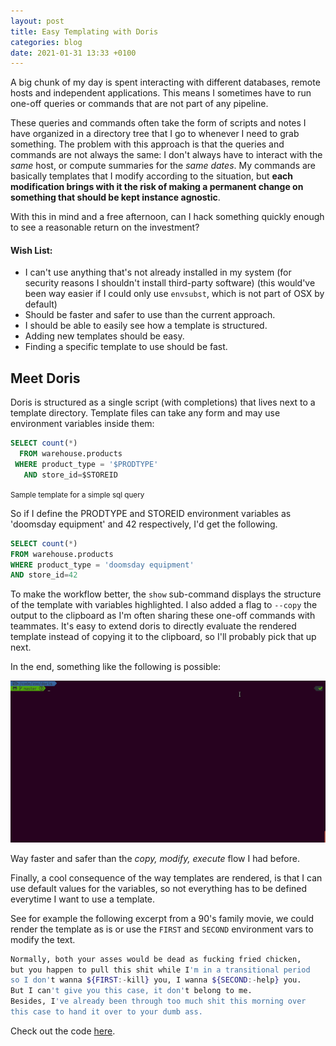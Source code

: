 ```yaml
---
layout: post
title: Easy Templating with Doris
categories: blog
date: 2021-01-31 13:33 +0100
---
```


A big chunk of my day is spent interacting with different databases, remote hosts and independent applications. This means I sometimes have to run one-off queries or commands that are not part of any pipeline. 

These queries and commands often take the form of scripts and notes I have organized in a directory tree that I go to whenever I need to grab something. The problem with this approach is that the queries and commands are not always the same: I don't always have to interact with the *same* host, or compute summaries for the *same dates*. My commands are basically templates that I modify according to the situation, but **each modification brings with it the risk of making a permanent change on something that should be kept instance agnostic**. 

With this in mind and a free afternoon, can I hack something quickly enough to see a reasonable return on the investment?

#### Wish List:
    
- I can't use anything that's not already installed in my system (for security reasons I shouldn't install third-party software) (this would've been way easier if I could only use `envsubst`, which is not part of OSX by default)
- Should be faster and safer to use than the current approach.
- I should be able to easily see how a template is structured.
- Adding new templates should be easy.
- Finding a specific template to use should be fast.
    
## Meet Doris

Doris is structured as a single script (with completions) that lives next to a template directory. Template files can take any form and may use environment variables inside them:

```sql
SELECT count(*) 
  FROM warehouse.products 
 WHERE product_type = '$PRODTYPE'
   AND store_id=$STOREID
```
<small>Sample template for a simple sql query</small>

So if I define the PRODTYPE and STOREID environment variables as 'doomsday equipment' and 42 respectively, I'd get the following.

```sql
SELECT count(*) 
FROM warehouse.products 
WHERE product_type = 'doomsday equipment'
AND store_id=42
```

To make the workflow better, the `show` sub-command displays the structure of the template with variables highlighted. 
I also added a flag to `--copy` the output to the clipboard as I'm often sharing these one-off commands with teammates. It's easy to extend doris to directly evaluate the rendered template instead of copying it to the clipboard, so I'll probably pick that up next.

In the end, something like the following is possible: 


![doris-01](/figs/doris-01.gif)

Way faster and safer than the *copy, modify, execute* flow I had before.

Finally, a cool consequence of the way templates are rendered, is that I can use default values for the variables, so not everything has to be defined everytime I want to use a template.

See for example the following excerpt from a 90's family movie, we could render the template as is or use the `FIRST` and `SECOND` environment vars to modify the text.
```sh
Normally, both your asses would be dead as fucking fried chicken,
but you happen to pull this shit while I'm in a transitional period
so I don't wanna ${FIRST:-kill} you, I wanna ${SECOND:-help} you.
But I can't give you this case, it don't belong to me.
Besides, I've already been through too much shit this morning over
this case to hand it over to your dumb ass.

```

Check out the code [here](https://github.com/sbaldrich/zoo/tree/master/doris).
